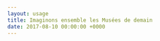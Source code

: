 ```yaml
---
layout: usage
title: Imaginons ensemble les Musées de demain
date: 2017-08-10 00:00:00 +0000
---
```

